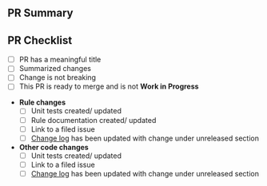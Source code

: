 ## PR Summary

<!-- summarize your PR between here and the checklist -->

## PR Checklist

- [ ] PR has a meaningful title
- [ ] Summarized changes
- [ ] Change is not breaking
- [ ] This PR is ready to merge and is not **Work in Progress**
- **Rule changes**
  - [ ] Unit tests created/ updated
  - [ ] Rule documentation created/ updated
  - [ ] Link to a filed issue
  - [ ] [Change log](https://github.com/Microsoft/PSRule.Rules.Azure/blob/master/CHANGELOG.md) has been updated with change under unreleased section
- **Other code changes**
  - [ ] Unit tests created/ updated
  - [ ] Link to a filed issue
  - [ ] [Change log](https://github.com/Microsoft/PSRule.Rules.Azure/blob/master/CHANGELOG.md) has been updated with change under unreleased section
